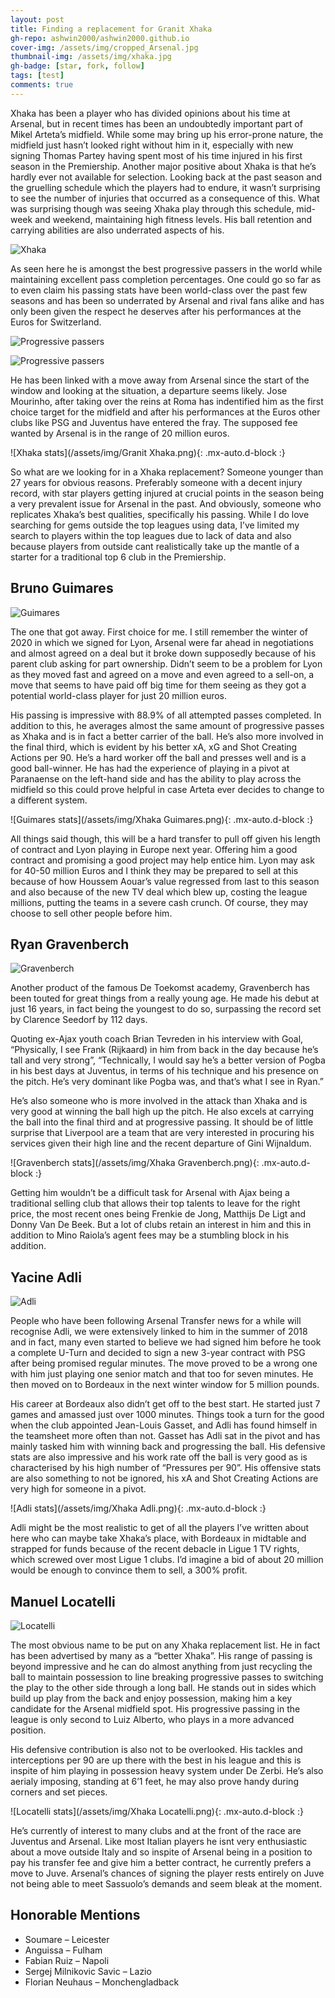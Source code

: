 ```yaml
---
layout: post
title: Finding a replacement for Granit Xhaka
gh-repo: ashwin2000/ashwin2000.github.io
cover-img: /assets/img/cropped_Arsenal.jpg
thumbnail-img: /assets/img/xhaka.jpg	
gh-badge: [star, fork, follow]
tags: [test]
comments: true
---
```


   
         
Xhaka has been a player who has divided opinions about his time at Arsenal, but in recent times has been an undoubtedly important part of Mikel Arteta’s midfield. While some may bring up his error-prone nature, the midfield just hasn’t looked right without him in it, especially with new signing Thomas Partey having spent most of his time injured in his first season in the Premiership. Another major positive about Xhaka is that he’s hardly ever not available for selection. Looking back at the past season and the gruelling schedule which the players had to endure, it wasn’t surprising to see the number of injuries that occurred as a consequence of this. What was surprising though was seeing Xhaka play through this schedule, mid-week and weekend, maintaining high fitness levels. His ball retention and carrying abilities are also underrated aspects of his.
      
     
![Xhaka](/assets/img/xhaka.jpg)
     
    
     
As seen here he is amongst the best progressive passers in the world while maintaining excellent pass completion percentages. One could go so far as to even claim his passing stats have been world-class over the past few seasons and has been so underrated by Arsenal and rival fans alike and has only been given the respect he deserves after his performances at the Euros for Switzerland.

![Progressive passers](/assets/img/scatter_prog.png)

![Progressive passers](/assets/img/scatter_prog1.png)
   
   


He has been linked with a move away from Arsenal since the start of the window and looking at the situation, a departure seems likely. Jose Mourinho, after taking over the reins at Roma has indentified him as the first choice target for the midfield and after his performances at the Euros other clubs like PSG and Juventus have entered the fray. The supposed fee wanted by Arsenal is in the range of 20 million euros.

![Xhaka stats](/assets/img/Granit Xhaka.png){: .mx-auto.d-block :}

So what are we looking for in a Xhaka replacement? Someone younger than 27 years for obvious reasons. Preferably someone with a decent injury record, with star players getting injured at crucial points in the season being a very prevalent issue for Arsenal in the past. And obviously, someone who replicates Xhaka’s best qualities, specifically his passing. While I do love searching for gems outside the top leagues using data, I’ve limited my search to players within the top leagues due to lack of data and also because players from outside cant realistically take up the mantle of a starter for a traditional top 6 club in the Premiership.
   
   
## Bruno Guimares

![Guimares](/assets/img/bruno.jpg)

The one that got away. First choice for me. I still remember the winter of 2020 in which we signed for Lyon, Arsenal were far ahead in negotiations and almost agreed on a deal but it broke down supposedly because of his parent club asking for part ownership. Didn’t seem to be a problem for Lyon as they moved fast and agreed on a move and even agreed to a sell-on, a move that seems to have paid off big time for them seeing as they got a potential world-class player for just 20 million euros.

His passing is impressive with 88.9% of all attempted passes completed. In addition to this, he averages almost the same amount of progressive passes as Xhaka and is in fact a better carrier of the ball. He’s also more involved in the final third, which is evident by his better xA, xG and Shot Creating Actions per 90. He’s a hard worker off the ball and presses well and is a good ball-winner. He has had the experience of playing in a pivot at Paranaense on the left-hand side and has the ability to play across the midfield so this could prove helpful in case Arteta ever decides to change to a different system.

![Guimares stats](/assets/img/Xhaka Guimares.png){: .mx-auto.d-block :}

All things said though, this will be a hard transfer to pull off given his length of contract and Lyon playing in Europe next year. Offering him a good contract and promising a good project may help entice him. Lyon may ask for 40-50 million Euros and I think they may be prepared to sell at this because of how Houssem Aouar’s value regressed from last to this season and also because of the new TV deal which blew up, costing the league millions, putting the teams in a severe cash crunch. Of course, they may choose to sell other people before him.
   
   
## Ryan Gravenberch

![Gravenberch](/assets/img/Gravenberch.jpeg)

Another product of the famous De Toekomst academy, Gravenberch has been touted for great things from a really young age. He made his debut at just 16 years, in fact being the youngest to do so, surpassing the record set by Clarence Seedorf by 112 days.

Quoting ex-Ajax youth coach Brian Tevreden in his interview with Goal, “Physically, I see Frank (Rijkaard) in him from back in the day because he’s tall and very strong”, “Technically, I would say he’s a better version of Pogba in his best days at Juventus, in terms of his technique and his presence on the pitch. He’s very dominant like Pogba was, and that’s what I see in Ryan.”

He’s also someone who is more involved in the attack than Xhaka and is very good at winning the ball high up the pitch. He also excels at carrying the ball into the final third and at progressive passing. It should be of little surprise that Liverpool are a team that are very interested in procuring his services given their high line and the recent departure of Gini Wijnaldum.

![Gravenberch stats](/assets/img/Xhaka Gravenberch.png){: .mx-auto.d-block :}

Getting him wouldn’t be a difficult task for Arsenal with Ajax being a traditional selling club that allows their top talents to leave for the right price, the most recent ones being Frenkie de Jong, Matthijs De Ligt and Donny Van De Beek. But a lot of clubs retain an interest in him and this in addition to Mino Raiola’s agent fees may be a stumbling block in his addition.
   
   
## Yacine Adli

![Adli](/assets/img/Adli.jpg)

People who have been following Arsenal Transfer news for a while will recognise Adli, we were extensively linked to him in the summer of 2018 and in fact, many even started to believe we had signed him before he took a complete U-Turn and decided to sign a new 3-year contract with PSG after being promised regular minutes. The move proved to be a wrong one with him just playing one senior match and that too for seven minutes. He then moved on to Bordeaux in the next winter window for 5 million pounds.

His career at Bordeaux also didn’t get off to the best start. He started just 7 games and amassed just over 1000 minutes. Things took a turn for the good when the club appointed Jean-Louis Gasset, and Adli has found himself in the teamsheet more often than not. Gasset has Adli sat in the pivot and has mainly tasked him with winning back and progressing the ball. His defensive stats are also impressive and his work rate off the ball is very good as is characterised by his high number of “Pressures per 90”. His offensive stats are also something to not be ignored, his xA and Shot Creating Actions are very high for someone in a pivot.

![Adli stats](/assets/img/Xhaka Adli.png){: .mx-auto.d-block :}

Adli might be the most realistic to get of all the players I’ve written about here who can maybe take Xhaka’s place, with Bordeaux in midtable and strapped for funds because of the recent debacle in Ligue 1 TV rights, which screwed over most Ligue 1 clubs. I’d imagine a bid of about 20 million would be enough to convince them to sell, a 300% profit.
   
   
## Manuel Locatelli

![Locatelli](/assets/img/locatelli.jpg)

The most obvious name to be put on any Xhaka replacement list. He in fact has been advertised by many as a “better Xhaka”. His range of passing is beyond impressive and he can do almost anything from just recycling the ball to maintain possession to line breaking progressive passes to switching the play to the other side through a long ball. He stands out in sides which build up play from the back and enjoy possession, making him a key candidate for the Arsenal midfield spot. His progressive passing in the league is only second to Luiz Alberto, who plays in a more advanced position.

His defensive contribution is also not to be overlooked. His tackles and interceptions per 90 are up there with the best in his league and this is inspite of him playing in possession heavy system under De Zerbi. He’s also aerialy imposing, standing at 6’1 feet, he may also prove handy during corners and set pieces.

![Locatelli stats](/assets/img/Xhaka Locatelli.png){: .mx-auto.d-block :}

He’s currently of interest to many clubs and at the front of the race are Juventus and Arsenal. Like most Italian players he isnt very enthusiastic about a move outside Italy and so inspite of Arsenal being in a position to pay his transfer fee and give him a better contract, he currently prefers a move to Juve. Arsenal’s chances of signing the player rests entirely on Juve not being able to meet Sassuolo’s demands and seem bleak at the moment.
   
   
## Honorable Mentions

* Soumare – Leicester
* Anguissa – Fulham
* Fabian Ruiz – Napoli
* Sergej Milnikovic Savic – Lazio
* Florian Neuhaus – Monchengladback

